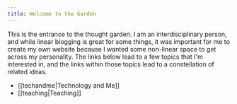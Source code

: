 ```yaml
---
title: Welcome to the Garden
---
```

This is the entrance to the thought garden. I am an interdisciplinary person, and while linear blogging is great for some things, it was important for me to create my own website because I wanted some non-linear space to get across my personality. The links below lead to a few topics that I'm interested in, and the links within those topics lead to a constellation of related ideas.

- [[techandme|Technology and Me]]
- [[teaching|Teaching]]